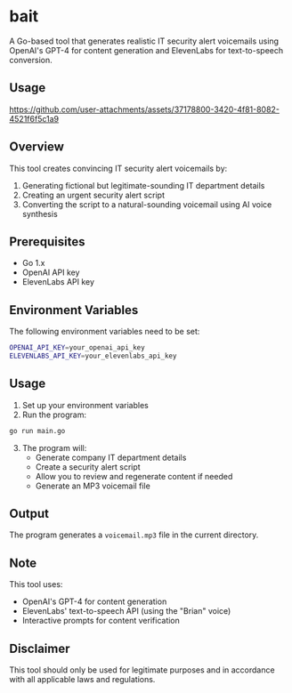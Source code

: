 # bait

A Go-based tool that generates realistic IT security alert voicemails using OpenAI's GPT-4 for content generation and ElevenLabs for text-to-speech conversion.

## Usage

https://github.com/user-attachments/assets/37178800-3420-4f81-8082-4521f6f5c1a9

## Overview

This tool creates convincing IT security alert voicemails by:
1. Generating fictional but legitimate-sounding IT department details
2. Creating an urgent security alert script
3. Converting the script to a natural-sounding voicemail using AI voice synthesis

## Prerequisites

- Go 1.x
- OpenAI API key
- ElevenLabs API key

## Environment Variables

The following environment variables need to be set:
```bash
OPENAI_API_KEY=your_openai_api_key
ELEVENLABS_API_KEY=your_elevenlabs_api_key
```

## Usage

1. Set up your environment variables
2. Run the program:
```bash
go run main.go
```

3. The program will:
   - Generate company IT department details
   - Create a security alert script
   - Allow you to review and regenerate content if needed
   - Generate an MP3 voicemail file

## Output

The program generates a `voicemail.mp3` file in the current directory.

## Note

This tool uses:
- OpenAI's GPT-4 for content generation
- ElevenLabs' text-to-speech API (using the "Brian" voice)
- Interactive prompts for content verification

## Disclaimer

This tool should only be used for legitimate purposes and in accordance with all applicable laws and regulations.
